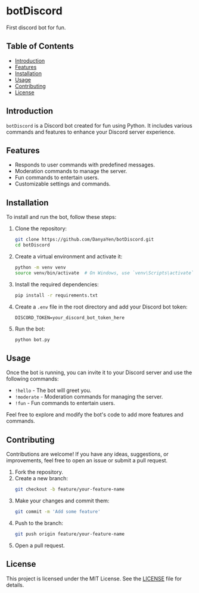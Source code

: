 # botDiscord

First discord bot for fun.

## Table of Contents
- [Introduction](#introduction)
- [Features](#features)
- [Installation](#installation)
- [Usage](#usage)
- [Contributing](#contributing)
- [License](#license)

## Introduction
`botDiscord` is a Discord bot created for fun using Python. It includes various commands and features to enhance your Discord server experience.

## Features
- Responds to user commands with predefined messages.
- Moderation commands to manage the server.
- Fun commands to entertain users.
- Customizable settings and commands.

## Installation
To install and run the bot, follow these steps:

1. Clone the repository:
    ```bash
    git clone https://github.com/DanyaYen/botDiscord.git
    cd botDiscord
    ```

2. Create a virtual environment and activate it:
    ```bash
    python -m venv venv
    source venv/bin/activate  # On Windows, use `venv\Scripts\activate`
    ```

3. Install the required dependencies:
    ```bash
    pip install -r requirements.txt
    ```

4. Create a `.env` file in the root directory and add your Discord bot token:
    ```env
    DISCORD_TOKEN=your_discord_bot_token_here
    ```

5. Run the bot:
    ```bash
    python bot.py
    ```

## Usage
Once the bot is running, you can invite it to your Discord server and use the following commands:

- `!hello` - The bot will greet you.
- `!moderate` - Moderation commands for managing the server.
- `!fun` - Fun commands to entertain users.

Feel free to explore and modify the bot's code to add more features and commands.

## Contributing
Contributions are welcome! If you have any ideas, suggestions, or improvements, feel free to open an issue or submit a pull request.

1. Fork the repository.
2. Create a new branch:
    ```bash
    git checkout -b feature/your-feature-name
    ```
3. Make your changes and commit them:
    ```bash
    git commit -m 'Add some feature'
    ```
4. Push to the branch:
    ```bash
    git push origin feature/your-feature-name
    ```
5. Open a pull request.

## License
This project is licensed under the MIT License. See the [LICENSE](LICENSE) file for details.
